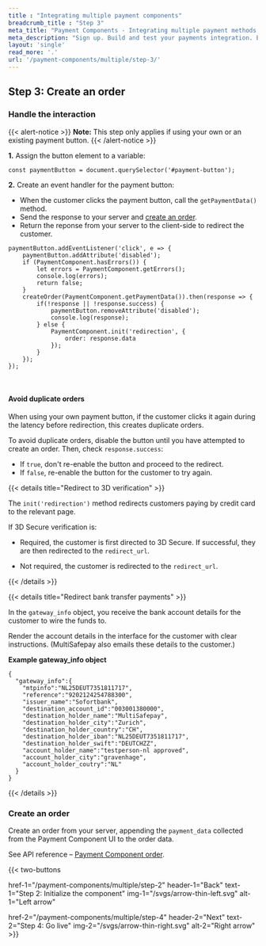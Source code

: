 ```yaml
---
title : "Integrating multiple payment components"
breadcrumb_title : "Step 3"
meta_title: "Payment Components - Integrating multiple payment methods step 3 - MultiSafepay Docs"
meta_description: "Sign up. Build and test your payments integration. Explore our products and services. Use our API reference, SDKs, and wrappers. Get support."
layout: 'single'
read_more: '.'
url: '/payment-components/multiple/step-3/'
--- 
```


## Step 3: Create an order

### Handle the interaction

{{< alert-notice >}} **Note:** This step only applies if using your own or an existing payment button. {{< /alert-notice >}}

**1.** Assign the button element to a variable:

```
const paymentButton = document.querySelector('#payment-button');
```

**2.** Create an event handler for the payment button:

- When the customer clicks the payment button, call the `getPaymentData()` method.
- Send the response to your server and [create an order](#create-an-order).
- Return the reponse from your server to the client-side to redirect the customer.

```
paymentButton.addEventListener('click', e => {
    paymentButton.addAttribute('disabled');
    if (PaymentComponent.hasErrors()) {
        let errors = PaymentComponent.getErrors();
        console.log(errors);
        return false;
    }
    createOrder(PaymentComponent.getPaymentData()).then(response => {
        if(!response || !response.success) {
            paymentButton.removeAttribute('disabled');
            console.log(response);
        } else {
            PaymentComponent.init('redirection', {
                order: response.data
            });
        }
    });
});
```
&nbsp;  
#### Avoid duplicate orders

When using your own payment button, if the customer clicks it again during the latency before redirection, this creates duplicate orders. 

To avoid duplicate orders, disable the button until you have attempted to create an order. Then, check `response.success`:

- If `true`, don't re-enable the button and proceed to the redirect.
- If `false`, re-enable the button for the customer to try again. 

{{< details title="Redirect to 3D verification" >}}

The `init('redirection')` method redirects customers paying by credit card to the relevant page.

If 3D Secure verification is:

- Required, the customer is first directed to 3D Secure. If successful, they are then redirected to the `redirect_url`. 

- Not required, the customer is redirected to the `redirect_url`.

{{< /details >}}

{{< details title="Redirect bank transfer payments" >}}

In the `gateway_info` object, you receive the bank account details for the customer to wire the funds to.

Render the account details in the interface for the customer with clear instructions. (MultiSafepay also emails these details to the customer.)

**Example gateway_info object**
```
{
  "gateway_info":{
    "mtpinfo":"NL25DEUT7351811717",
    "reference":"9202124254788300",
    "issuer_name":"Sofortbank",
    "destination_account_id":"003001380000",
    "destination_holder_name":"MultiSafepay",
    "destination_holder_city":"Zurich",
    "destination_holder_country":"CH",
    "destination_holder_iban":"NL25DEUT7351811717",
    "destination_holder_swift":"DEUTCHZZ",
    "account_holder_name":"testperson-nl approved",
    "account_holder_city":"gravenhage",
    "account_holder_coutry":"NL"
  }
}
```
{{< /details >}}

### Create an order

Create an order from your server, appending the `payment_data` collected from the Payment Component UI to the order data.

See API reference – [Payment Component order](/api/#payment-component-orders).

{{< two-buttons

href-1="/payment-components/multiple/step-2" header-1="Back" text-1="Step 2: Initialize the component" img-1="/svgs/arrow-thin-left.svg" alt-1="Left arrow" 

href-2="/payment-components/multiple/step-4" header-2="Next" text-2="Step 4: Go live" img-2="/svgs/arrow-thin-right.svg" alt-2="Right arrow" >}}


